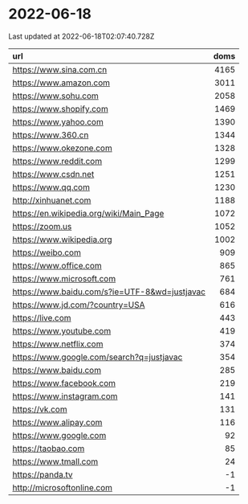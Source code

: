 # 2022-06-18

<!-- BEGIN -->
Last updated at 2022-06-18T02:07:40.728Z

url | doms
:- | -:
https://www.sina.com.cn | 4165
https://www.amazon.com | 3011
https://www.sohu.com | 2058
https://www.shopify.com | 1469
https://www.yahoo.com | 1390
https://www.360.cn | 1344
https://www.okezone.com | 1328
https://www.reddit.com | 1299
https://www.csdn.net | 1251
https://www.qq.com | 1230
http://xinhuanet.com | 1188
https://en.wikipedia.org/wiki/Main_Page | 1072
https://zoom.us | 1052
https://www.wikipedia.org | 1002
https://weibo.com | 909
https://www.office.com | 865
https://www.microsoft.com | 761
https://www.baidu.com/s?ie=UTF-8&wd=justjavac | 684
https://www.jd.com/?country=USA | 616
https://live.com | 443
https://www.youtube.com | 419
https://www.netflix.com | 374
https://www.google.com/search?q=justjavac | 354
https://www.baidu.com | 285
https://www.facebook.com | 219
https://www.instagram.com | 141
https://vk.com | 131
https://www.alipay.com | 116
https://www.google.com | 92
https://taobao.com | 85
https://www.tmall.com | 24
https://panda.tv | -1
http://microsoftonline.com | -1
<!-- END -->
